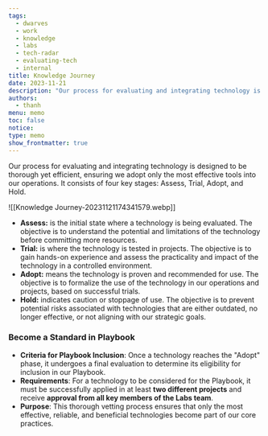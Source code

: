 ```yaml
---
tags:
  - dwarves
  - work
  - knowledge
  - labs
  - tech-radar
  - evaluating-tech
  - internal
title: Knowledge Journey
date: 2023-11-21
description: "Our process for evaluating and integrating technology is designed to be thorough yet efficient, ensuring we adopt only the most effective tools into our operations. It consists of four key stages: Assess, Trial, Adopt, and Hold."
authors:
  - thanh
menu: memo
toc: false
notice: 
type: memo
show_frontmatter: true
---
```

Our process for evaluating and integrating technology is designed to be thorough yet efficient, ensuring we adopt only the most effective tools into our operations. It consists of four key stages: Assess, Trial, Adopt, and Hold.

![[Knowledge Journey-20231121174341579.webp]]

- **Assess:** is the initial state where a technology is being evaluated. The objective is to understand the potential and limitations of the technology before committing more resources.
- **Trial:** is where the technology is tested in projects. The objective is to gain hands-on experience and assess the practicality and impact of the technology in a controlled environment.
- **Adopt:** means the technology is proven and recommended for use. The objective is to formalize the use of the technology in our operations and projects, based on successful trials.
- **Hold:** indicates caution or stoppage of use. The objective is to prevent potential risks associated with technologies that are either outdated, no longer effective, or not aligning with our strategic goals.

### Become a Standard in **Playbook**

- **Criteria for Playbook Inclusion**: Once a technology reaches the "Adopt" phase, it undergoes a final evaluation to determine its eligibility for inclusion in our Playbook.
- **Requirements**: For a technology to be considered for the Playbook, it must be successfully applied in at least **two different projects** and receive **approval from all key members of the Labs team**.
- **Purpose**: This thorough vetting process ensures that only the most effective, reliable, and beneficial technologies become part of our core practices.